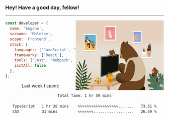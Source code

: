 ### Hey! Have a good day, fellow!
---
<img align='right' alt='GIF' vertical-align='center' src='./src/giphy.gif' width='280px' height='222px'/>

```javascript
const developer = {
  name: 'Eugene',
  surname: 'Molotov',
  scope: 'Frontend',
  stack: {
    languages: ['JavaScript', 'TypeScript'],
    frameworks: ['React'],
    tools: ['Jest', 'Webpack', 'Sass'],
    isItAll: false,
  },
};
```
<p align="center">
  Last week I spent:
</p>
<div align="center">
<!--START_SECTION:waka-->

```txt
Total Time: 1 hr 59 mins

TypeScript   1 hr 28 mins    ✎✎✎✎✎✎✎✎✎✎✎✎✎✎✎✎✎✎.......   73.51 %
CSS          31 mins         ✎✎✎✎✎✎✎..................   26.49 %
```

<!--END_SECTION:waka-->

